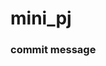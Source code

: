 # mini_pj

### commit message
<title> 동사 목적어

ex) "&lt;Support&gt; create css"


### 반응형
<img width="696" alt="image" src="https://github.com/LIG-JY/mini_pj/assets/104045973/966d8b7d-affe-48b2-94ad-a8fe3f01da16">

<hr>

### 이재연
support.html, support.css, footer, ppt AWS support 부분

<hr>



